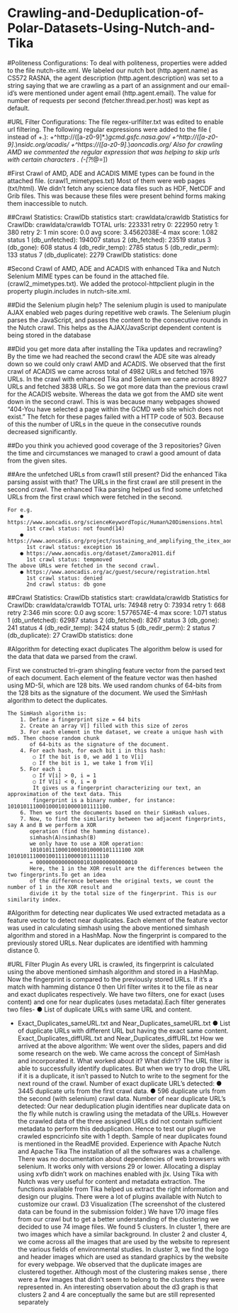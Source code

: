# Crawling-and-Deduplication-of-Polar-Datasets-Using-Nutch-and-Tika

#Politeness Configurations:
To deal with politeness, properties were added to the file nutch-site.xml. We labeled our
nutch bot (http.agent.name) as CS572 RASNA, the agent description
(http.agent.description) was set to a string saying that we are crawling as a part of an
assignment and our email-id’s were mentioned under agent email (http.agent.email). The
value for number of requests per second (fetcher.thread.per.host) was kept as default.

#URL Filter Configurations:
The file regex-urlfilter.txt was edited to enable url filtering. The following regular expressions
were added to the file ( instead of +.):
+^http://([a-z0-9]*\.)*gcmd.gsfc.nasa.gov/
+^http://([a-z0-9]*\.)*nsidc.org/acadis/
+^https://([a-z0-9]*\.)*aoncadis.org/
Also for crawling AMD we commented the regular expression that was helping to skip
urls with certain characters . (-[?*!@=])

#First Crawl of AMD, ADE and ACADIS
MIME types can be found in the attached file. (crawl1_mimetypes.txt)
Most of them were web pages (txt/html). We didn’t fetch any science data files such as HDF,
NetCDF and Grib files. This was because these files were present behind forms making
them inaccessible to nutch.

##Crawl Statistics:
    CrawlDb statistics start: crawldata/crawldb
    Statistics for CrawlDb: crawldata/crawldb
    TOTAL urls: 223331
    retry 0: 222950
    retry 1: 380
    retry 2: 1
    min score: 0.0
    avg score: 3.4562038E-4
    max score: 1.082
    status 1 (db_unfetched): 194007
    status 2 (db_fetched): 23519
    status 3 (db_gone): 608
    status 4 (db_redir_temp): 2785
    status 5 (db_redir_perm): 133
    status 7 (db_duplicate): 2279
    CrawlDb statistics: done

#Second Crawl of AMD, ADE and ACADIS with enhanced Tika and Nutch Selenium
MIME types can be found in the attached file. (crawl2_mimetypes.txt). We added the
protocol-httpclient plugin in the property plugin.includes in nutch-site.xml.

##Did the Selenium plugin help?
The selenium plugin is used to manipulate AJAX enabled web pages during repetitive web
crawls. The Selenium plugin parses the JavaScript, and passes the content to the
consecutive rounds in the Nutch crawl. This helps as the AJAX/JavaScript dependent
content is being stored in the database

##Did you get more data after installing the Tika updates and recrawling?
By the time we had reached the second crawl the ADE site was already down so we could
only crawl AMD and ACADIS.
We observed that the first crawl of ACADIS we came across total of 4982 URLs and fetched
1976 URLs. In the crawl with enhanced Tika and Selenium we came across 8927 URLs and
fetched 3838 URLs. So we got more data than the previous crawl for the ACADIS website.
Whereas the data we got from the AMD site went down in the second crawl. This is was
because many webpages showed “404-You have selected a page within the GCMD web
site which does not exist.” The fetch for these pages failed with a HTTP code of 503.
Because of this the number of URLs in the queue in the consecutive rounds decreased
significantly.

##Do you think you achieved good coverage of the 3 repositories?
Given the time and circumstances we managed to crawl a good amount of data from the
given sites.

##Are the unfetched URLs from crawl1 still present? Did the enhanced Tika parsing assist with that?
The URLs in the first crawl are still present in the second crawl. The enhanced Tika parsing helped us find some unfetched URLs from the first crawl which were fetched in the second.
    
    For e.g.
        ● https://www.aoncadis.org/scienceKeywordTopic/Human%20Dimensions.html
          1st crawl status: not found(14)
        ● https://www.aoncadis.org/project/sustaining_and_amplifying_the_itex_aon_through_automation_and_increased_interdisciplinarity_of_observations.html
          1st crawl status: exception 16
        ● https://www.aoncadis.org/dataset/Zamora2011.dif
          1st crawl status: tempmoved
    The above URLs were fetched in the second crawl.
        ● https://www.aoncadis.org/ac/guest/secure/registration.html
          1st crawl status: denied
          2nd crawl status: db gone
          
##Crawl Statistics:
    CrawlDb statistics start: crawldata/crawldb
    Statistics for CrawlDb: crawldata/crawldb
    TOTAL urls: 74948
    retry 0: 73934
    retry 1: 668
    retry 2:346
    min score: 0.0
    avg score: 1.5776574E-4
    max score: 1.071
    status 1 (db_unfetched): 62987
    status 2 (db_fetched): 8267
    status 3 (db_gone): 241
    status 4 (db_redir_temp): 3424
    status 5 (db_redir_perm): 2
    status 7 (db_duplicate): 27
    CrawlDb statistics: done

#Algorithm for detecting exact duplicates
The algorithm below is used for the data that data we parsed from the crawl.

First we constructed tri-gram shingling feature vector from the parsed text of each document. Each element of the feature vector was then hashed using MD-5l, which are 128 bits. We used random chunks of 64-bits from the 128 bits as the signature of the document. We used the SimHash algorithm to detect the duplicates.

    The SimHash algorithm is:
        1. Define a fingerprint size = 64 bits
        2. Create an array V[] filled with this size of zeros
        3. For each element in the dataset, we create a unique hash with md5. Then choose random chunk 
           of 64-bits as the signature of the document.
        4. For each hash, for each bit i in this hash:
            ○ If the bit is 0, we add 1 to V[i]
            ○ If the bit is 1, we take 1 from V[i]
        5. For each i
            ○ If V[i] > 0, i = 1
            ○ If V[i] < 0, i = 0
            It gives us a fingerprint characterizing our text, an approximation of the text data. This 
            fingerprint is a binary number, for instance: 10101011100010001010000101111100.
        6. Then we sort the documents based on their SimHash values.
        7. Now, to find the similarity between two adjacent fingerprints, say A and B we perform a XOR
           operation (find the hamming distance).
           simhash(A)∩simhash(B)
           we only have to use a XOR operation:
           10101011100010001010000101111100 XOR 10101011100010011110000101111110 
           = 00000000000000010100000000000010
           Here, the 1 in the XOR result are the differences between the two fingerprints.To get an idea
           of the difference between the original texts, we count the number of 1 in the XOR result and 
           divide it by the total size of the fingerprint. This is our similarity index.
           
#Algorithm for detecting near duplicates
We used extracted metadata as a feature vector to detect near duplicates. Each element of
the feature vector was used in calculating simhash using the above mentioned simhash
algorithm and stored in a HashMap. Now the fingerprint is compared to the previously stored
URLs. Near duplicates are identified with hamming distance 0.

#URL Filter Plugin
As every URL is crawled, its fingerprint is calculated using the above mentioned simhash
algorithm and stored in a HashMap. Now the fingerprint is compared to the previously stored
URLs. If it’s a match with hamming distance 0 then Url filter writes it to the file as near and
exact duplicates respectively.
We have two filters, one for exact (uses content) and one for near duplicates (uses
metadata).Each filter generates two files-
● List of duplicate URLs with same URL and content.
- Exact_Duplicates_sameURL.txt and Near_Duplicates_sameURL.txt
● List of duplicate URLs with different URL but having the exact same content.
Exact_Duplicates_diffURL.txt and Near_Duplicates_diffURL.txt
How we arrived at the above algorithm:
We went over the slides, papers and did some research on the web. We came across the
concept of SimHash and incorporated it.
What worked about it? What didn’t?
The URL filter is able to successfully identify duplicates. But when we try to drop the URL if
it is a duplicate, it isn’t passed to Nutch to write to the segment for the next round of the
crawl.
Number of exact duplicate URL’s detected:
● 3445 duplicate urls from the first crawl data.
● 596 duplicate urls from the second (with selenium) crawl data.
Number of near duplicate URL’s detected:
Our near deduplication plugin identifies near duplicate data on the fly while nutch is crawling
using the metadata of the URLs. However the crawled data of the three assigned URLs did
not contain sufficient metadata to perform this deduplication. Hence to test our plugin we
crawled espncricinfo site with 1 depth. Sample of near duplicates found is mentioned in the
ReadME provided.
Experience with Apache Nutch and Apache Tika
The installation of all the softwares was a challenge. There was no documentation about
dependencies of web browsers with selenium. It works only with versions 29 or lower.
Allocating a display using xvfb didn’t work on machines enabled with jlx. Using Tika with
Nutch was very useful for content and metadata extraction. The functions available from
Tika helped us extract the right information and design our plugins. There were a lot of
plugins available with Nutch to customize our crawl.
D3 Visualization
(The screenshot of the clustered data can be found in the submission folder.)
We have 170 image files from our crawl but to get a better understanding of the clustering
we decided to use 74 image files.
We found 5 clusters. In cluster 1, there are two images which have a similar background. In
cluster 2 and cluster 4, we come across all the images that are used by the website to
represent the various fields of environmental studies. In cluster 3, we find the logo and
header images which are used as standard graphics by the website for every webpage.
We observed that the duplicate images are clustered together.
Although most of the clustering makes sense , there were a few images that didn’t seem to
belong to the clusters they were represented in.
An interesting observation about the d3
graph is that clusters 2 and 4 are conceptually the same but are still represented separately
